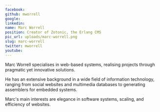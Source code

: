 ```yaml
---
facebook: 
github: mworrell
google: 
linkedin: 
name: Marc Worrell
position: Creator of Zotonic, the Erlang CMS
pic_url: uploads/marc-worrell.png
slug: marc-worrell
twitter: mworrell
youtube: 
---
```

<p>Marc Worrell specialises in web-based systems, realising projects through pragmatic yet innovative solutions.</p>

<p>He has an extensive background in a wide field of information technology, ranging from social websites and multimedia databases to generating assemblers for embedded systems.</p>

<p>Marc&#39;s main interests are elegance in software systems, scaling, and efficiency of websites.</p>
